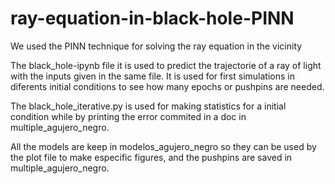 # ray-equation-in-black-hole-PINN
We used the PINN technique for solving the ray equation in the vicinity

The black_hole-ipynb file it is used to predict the trajectorie of a ray of light with the inputs given in the same file. It is used for first simulations in diferents initial conditions to see how many epochs or pushpins are needed.

The black_hole_iterative.py is used for making statistics for a initial condition while by printing the error commited in a doc in multiple_agujero_negro.

All the models are keep in modelos_agujero_negro so they can be used by the plot file to make especific figures, and the pushpins are saved in multiple_agujero_negro.
